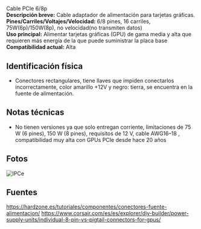 # <Tipo y nombre>
Cable PCIe 6/8p <br>
**Descripción breve:** Cable adaptador de alimentación para tarjetas gráficas.<br>
**Pines/Carriles/Voltajes/Velocidad:** 6/8 pines, 16 carriles, 75W(6p)/150W(8p), no velocidad(no transmiten datos)<br>
**Uso principal:** Alimentar tarjetas gráficas (GPU) de gama media y alta que requieren más energía de la que puede suministrar la placa base<br>
**Compatibilidad actual:** Alta

## Identificación física

- Conectores rectangulares, tiene llaves que impiden conectarlos incorrectamente, color amarillo +12V y negro: tierra, se encuentra en la fuente de alimentación.

## Notas técnicas

- No tienen versiones ya que solo entregan corriente, limitaciones de 75 W (6 pines), 150 W (8 pines), requisitos de 12 V, cable AWG16–18 , compatibilidad muy alta con GPUs PCIe desde hace 20 años

## Fotos
![IPCe](../../../assets/img/10-conectores_internos/IPCe.jpg "IPCe")
## Fuentes
https://hardzone.es/tutoriales/componentes/conectores-fuente-alimentacion/
https://www.corsair.com/es/es/explorer/diy-builder/power-supply-units/individual-8-pin-vs-pigtail-connectors-for-gpus/
